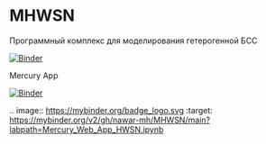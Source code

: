 # MHWSN
Программный комплекс для моделирования гетерогенной БСС

[![Binder](https://mybinder.org/badge_logo.svg)](https://mybinder.org/v2/gh/nawar-mh/MHWSN/main?labpath=Software_complex_for_simulation_of_heterogeneous_WSN.ipynb)


Mercury App

[![Binder](https://mybinder.org/badge_logo.svg)](https://mybinder.org/v2/gh/nawar-mh/MHWSN/main?labpath=Mercury_Web_App_HWSN.ipynb)

.. image:: https://mybinder.org/badge_logo.svg
 :target: https://mybinder.org/v2/gh/nawar-mh/MHWSN/main?labpath=Mercury_Web_App_HWSN.ipynb
